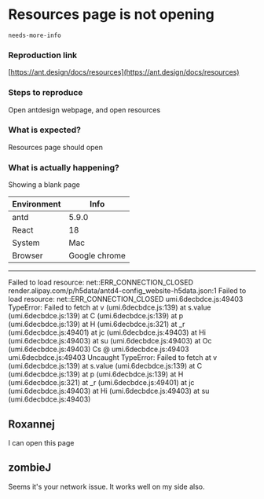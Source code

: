 # Resources page is not opening

`needs-more-info`

### Reproduction link

[https://ant.design/docs/resources](https://ant.design/docs/resources)

### Steps to reproduce

Open antdesign webpage, and open resources

### What is expected?

Resources page should open

### What is actually happening?

Showing a blank page

| Environment | Info          |
| ----------- | ------------- |
| antd        | 5.9.0         |
| React       | 18            |
| System      | Mac           |
| Browser     | Google chrome |

---

Failed to load resource: net::ERR_CONNECTION_CLOSED
render.alipay.com/p/h5data/antd4-config_website-h5data.json:1 Failed to load resource: net::ERR_CONNECTION_CLOSED
umi.6decbdce.js:49403 TypeError: Failed to fetch
at v (umi.6decbdce.js:139)
at s.value (umi.6decbdce.js:139)
at C (umi.6decbdce.js:139)
at p (umi.6decbdce.js:139)
at H (umi.6decbdce.js:321)
at \_r (umi.6decbdce.js:49401)
at jc (umi.6decbdce.js:49403)
at Hi (umi.6decbdce.js:49403)
at su (umi.6decbdce.js:49403)
at Oc (umi.6decbdce.js:49403)
Cs @ umi.6decbdce.js:49403
umi.6decbdce.js:49403 Uncaught TypeError: Failed to fetch
at v (umi.6decbdce.js:139)
at s.value (umi.6decbdce.js:139)
at C (umi.6decbdce.js:139)
at p (umi.6decbdce.js:139)
at H (umi.6decbdce.js:321)
at \_r (umi.6decbdce.js:49401)
at jc (umi.6decbdce.js:49403)
at Hi (umi.6decbdce.js:49403)
at su (umi.6decbdce.js:49403)

<!-- generated by ant-design-issue-helper. DO NOT REMOVE -->

## Roxannej

I can open this page

## zombieJ

Seems it's your network issue. It works well on my side also.
